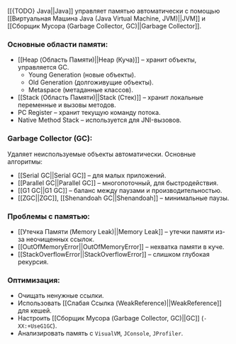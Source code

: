 [[{TODO} Java||Java]] управляет памятью автоматически с помощью [[Виртуальная Машина Java (Java Virtual Machine, JVM)||JVM]] и [[Сборщик Мусора (Garbage Collector, GC)||Garbage Collector]].

### Основные области памяти:

- [[Heap (Область Памяти)||Heap (Куча)]] – хранит объекты, управляется GC.
	- Young Generation (новые объекты).
	- Old Generation (долгоживущие объекты).
	- Metaspace (метаданные классов).
- [[Stack (Область Памяти)||Stack (Стек)]] – хранит локальные переменные и вызовы методов.
- PC Register – хранит текущую команду потока.
- Native Method Stack – используется для JNI-вызовов.

### Garbage Collector (GC):

Удаляет неиспользуемые объекты автоматически. Основные алгоритмы:

- [[Serial GC||Serial GC]] – для малых приложений.
- [[Parallel GC||Parallel GC]] – многопоточный, для быстродействия.
- [[G1 GC||G1 GC]] – баланс между паузами и производительностью.
- [[ZGC||ZGC]], [[Shenandoah GC||Shenandoah]] – минимальные паузы.

### Проблемы с памятью:

- [[Утечка Памяти (Memory Leak)||Memory Leak]] – утечки памяти из-за неочищенных ссылок.
- [[OutOfMemoryError||OutOfMemoryError]] – нехватка памяти в куче.
- [[StackOverflowError||StackOverflowError]] – слишком глубокая рекурсия.

### Оптимизация:

- Очищать ненужные ссылки.
- Использовать [[Слабая Ссылка (WeakReference)||WeakReference]] для кешей.
- Настроить [[Сборщик Мусора (Garbage Collector, GC)||GC]] (`-XX:+UseG1GC`).
- Анализировать память с `VisualVM`, `JConsole`, `JProfiler`.


